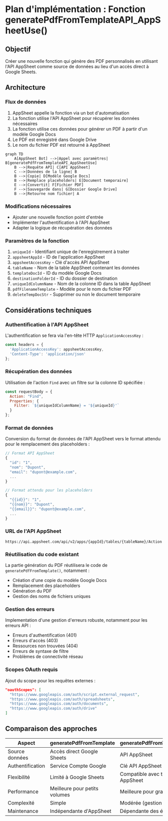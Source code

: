 # Plan d'implémentation : Fonction generatePdfFromTemplateAPI_AppSheetUse()

## Objectif
Créer une nouvelle fonction qui génère des PDF personnalisés en utilisant l'API AppSheet comme source de données au lieu d'un accès direct à Google Sheets.

## Architecture

### Flux de données
1. AppSheet appelle la fonction via un bot d'automatisation
2. La fonction utilise l'API AppSheet pour récupérer les données nécessaires
3. La fonction utilise ces données pour générer un PDF à partir d'un modèle Google Docs
4. Le PDF est enregistré dans Google Drive
5. Le nom du fichier PDF est retourné à AppSheet

```mermaid
graph TD
    A[AppSheet Bot] -->|Appel avec paramètres| B[generatePdfFromTemplateAPI_AppSheetUse]
    B -->|Requête API| C[API AppSheet]
    C -->|Données de la ligne| B
    B -->|Copie| D[Modèle Google Docs]
    B -->|Remplace placeholders| E[Document temporaire]
    E -->|Convertit| F[Fichier PDF]
    F -->|Sauvegarde dans| G[Dossier Google Drive]
    B -->|Retourne nom fichier| A
```

### Modifications nécessaires
- Ajouter une nouvelle fonction point d'entrée
- Implémenter l'authentification à l'API AppSheet
- Adapter la logique de récupération des données

### Paramètres de la fonction
1. `uniqueId` - Identifiant unique de l'enregistrement à traiter
2. `appsheetAppId` - ID de l'application AppSheet
3. `appsheetAccessKey` - Clé d'accès API AppSheet 
4. `tableName` - Nom de la table AppSheet contenant les données
5. `templateDocId` - ID du modèle Google Docs
6. `destinationFolderId` - ID du dossier de destination
7. `uniqueIdColumnName` - Nom de la colonne ID dans la table AppSheet
8. `pdfFilenameTemplate` - Modèle pour le nom du fichier PDF
9. `deleteTempDocStr` - Supprimer ou non le document temporaire

## Considérations techniques

### Authentification à l'API AppSheet
L'authentification se fera via l'en-tête HTTP `ApplicationAccessKey` :

```javascript
const headers = {
  'ApplicationAccessKey': appsheetAccessKey,
  'Content-Type': 'application/json'
};
```

### Récupération des données
Utilisation de l'action `Find` avec un filtre sur la colonne ID spécifiée :

```javascript
const requestBody = {
  Action: "Find",
  Properties: {
    Filter: `${uniqueIdColumnName} = '${uniqueId}'`
  }
};
```

### Format de données
Conversion du format de données de l'API AppSheet vers le format attendu pour le remplacement des placeholders :

```javascript
// Format API AppSheet
{
  "id": "1",
  "nom": "Dupont",
  "email": "dupont@example.com",
  ...
}

// Format attendu pour les placeholders
{
  "{{id}}": "1",
  "{{nom}}": "Dupont",
  "{{email}}": "dupont@example.com",
  ...
}
```

### URL de l'API AppSheet
```
https://api.appsheet.com/api/v2/apps/{appId}/tables/{tableName}/Action
```

### Réutilisation du code existant
La partie génération du PDF réutilisera le code de `generatePdfFromTemplate()`, notamment :
- Création d'une copie du modèle Google Docs
- Remplacement des placeholders
- Génération du PDF
- Gestion des noms de fichiers uniques

### Gestion des erreurs
Implementation d'une gestion d'erreurs robuste, notamment pour les erreurs API :
- Erreurs d'authentification (401)
- Erreurs d'accès (403)
- Ressources non trouvées (404)
- Erreurs de syntaxe de filtre
- Problèmes de connectivité réseau

### Scopes OAuth requis
Ajout du scope pour les requêtes externes :
```json
"oauthScopes": [
  "https://www.googleapis.com/auth/script.external_request",
  "https://www.googleapis.com/auth/spreadsheets",
  "https://www.googleapis.com/auth/documents",
  "https://www.googleapis.com/auth/drive"
]
```

## Comparaison des approches

| Aspect | generatePdfFromTemplate | generatePdfFromTemplateAPI_AppSheetUse |
|--------|-------------------------|----------------------------------------|
| Source données | Accès direct Google Sheets | API AppSheet |
| Authentification | Service Compte Google | Clé API AppSheet |
| Flexibilité | Limité à Google Sheets | Compatible avec toutes sources de données AppSheet |
| Performance | Meilleure pour petits volumes | Meilleure pour grands volumes |
| Complexité | Simple | Modérée (gestion API) |
| Maintenance | Indépendante d'AppSheet | Dépendante des évolutions API AppSheet |
